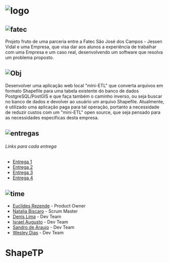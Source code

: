 # ![logo](https://github.com/WeDias/ShapeTP/blob/master/Ignorar/Img/logo.png)

## ![fatec](https://github.com/WeDias/ShapeTP/blob/master/Ignorar/Img/fatec0.png)
Projeto fruto de uma parceria entre a Fatec São José dos Campos - Jessen Vidal e uma Empresa, que visa dar aos alunos a experiência de trabalhar com uma Empresa e um caso real, desenvolvendo um software que resolva um problema proposto.

## ![Obj](https://github.com/WeDias/ShapeTP/blob/master/Ignorar/Img/Obj1.png)
Desenvolver uma aplicação web local "mini-ETL" que converta arquivos em formato Shapefile para uma tabela existente do banco de dados PostgreSQL/PostGIS e que faça também o caminho inverso, ou seja buscar no banco de dados e devolver ao usuário um arquivo Shapefile. Atualmente, é utilizado uma aplicação paga para tal operação, portanto a necessidade de reduzir custos com um "mini-ETL" open source, que seja pensado para as necessidades especificas desta empresa.

## ![entregas](https://github.com/WeDias/ShapeTP/blob/master/Ignorar/Img/entregas.png)
###### Links para cada entrega
* [Entrega 1](https://github.com/WeDias/ShapeTP/tree/Entrega1)
* [Entrega 2](https://github.com/WeDias/ShapeTP/tree/Entrega2)
* [Entrega 3](https://github.com/WeDias/ShapeTP/tree/Entrega3)
* [Entrega 4](https://github.com/WeDias/ShapeTP/tree/Entrega4)

## ![time](https://github.com/WeDias/ShapeTP/blob/master/Ignorar/Img/time.png)
* [Euclides Rezende](https://www.linkedin.com/in/euclides-rezende-0940458/) - Product Owner
* [Natalia Biscaro](https://www.linkedin.com/in/nataliabiscaro/?originalSubdomain=br) - Scrum Master
* [Denis Lima](https://www.linkedin.com/in/denis-f-lima/) - Dev Team
* [Israel Augusto](https://github.com/IsraelAugusto0110) - Dev Team
* [Sandro de Araujo](https://github.com/shaka20100) - Dev Team
* [Wesley Dias](https://www.linkedin.com/in/wesley-dias-bba3a11b2/) - Dev Team
# ShapeTP
